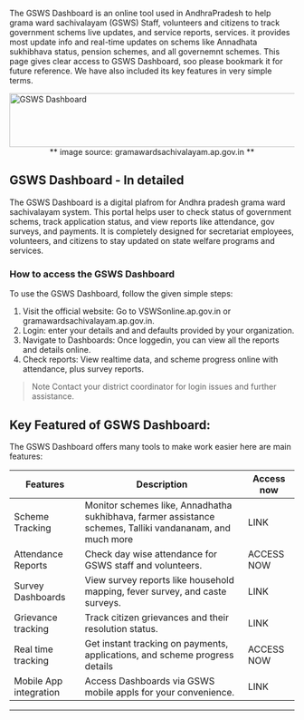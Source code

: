 The GSWS Dashboard is an online tool used in AndhraPradesh to help grama ward sachivalayam (GSWS) Staff, volunteers and citizens to track government schems live updates, and service reports, services. 
it provides most update info and real-time updates on schems like Annadhata sukhibhava status, pension schemes, and all governemnt schemes. This page gives clear access to GSWS Dashboard, soo please bookmark it
for future reference. We have also included its key features in very simple terms.

<img width="1211" height="95" alt="GSWS Dashboard" src="https://github.com/user-attachments/assets/3cc6e5d0-66fc-475f-b1d5-2ae93af5671b" />
<center> ** image source: gramawardsachivalayam.ap.gov.in ** </center>


## GSWS Dashboard - In detailed

The GSWS Dashboard is a digital plafrom for Andhra pradesh grama ward sachivalayam system. This portal helps user to check status of government schems, track application status, and view reports like attendance, gov surveys, and payments. It is completely designed for secretariat employees, volunteers, and citizens to stay updated on state welfare programs and services.

### How to access the GSWS Dashboard

To use the GSWS Dashboard, follow the given simple steps:

1. Visit the official website: Go to VSWSonline.ap.gov.in or gramawardsachivalayam.ap.gov.in.
2. Login: enter your details and and defaults provided by your organization.
3. Navigate to Dashboards: Once loggedin, you can view all the reports and details online.
4. Check reports: View realtime data, and scheme progress online with attendance, plus survey reports.

> Note Contact your district coordinator for login issues and further assistance.

## Key Featured of GSWS Dashboard:

The GSWS Dashboard offers many tools to make work easier here are main features: 

| Features | Description | Access now |
| -------- | ------------ | ---------- |
| Scheme Tracking | Monitor schemes like, Annadhatha sukhibhava, farmer assistance schemes, Talliki vandananam, and much more | LINK |
| Attendance Reports | Check day wise attendance for GSWS staff and volunteers. | ACCESS NOW |
| Survey Dashboards  | View survey reports like household mapping, fever survey, and caste surveys. | LINK | 
| Grievance tracking | Track citizen grievances and their resolution status. | LINK | 
| Real time tracking | Get instant tracking on payments, applications, and scheme progress details | ACCESS NOW |
| Mobile App integration | Access Dashboards via GSWS mobile appls for your convenience. | LINK |

---------


